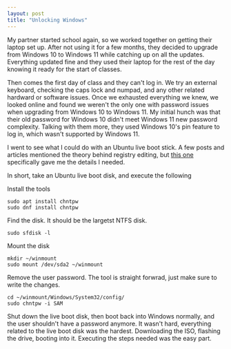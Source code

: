 ```yaml
---
layout: post
title: "Unlocking Windows"
---
```


My partner started school again, so we worked together on getting their laptop set up. After not using it for a few months, they decided to upgrade from Windows 10 to Windows 11 while catching up on all the updates. Everything updated fine and they used their laptop for the rest of the day knowing it ready for the start of classes.

Then comes the first day of class and they can't log in. We try an external keyboard, checking the caps lock and numpad, and any other related hardward or software issues. Once we exhausted everything we knew, we looked online and found we weren't the only one with password issues when upgrading from Windows 10 to Windows 11. My initial hunch was that their old password for Windows 10 didn't meet Windows 11 new password complexity. Talking with them more, they used Windows 10's pin feature to log in, which wasn't supported by Windows 11.

I went to see what I could do with an Ubuntu live boot stick. A few posts and articles mentioned the theory behind registry editing, but [this one](https://ostechnix.com/reset-windows-password-with-linux-live-cd/) specifically gave me the details I needed.

In short, take an Ubuntu live boot disk, and execute the following

Install the tools
```
sudo apt install chntpw
sudo dnf install chntpw
```

Find the disk. It should be the largetst NTFS disk.
```
sudo sfdisk -l
```

Mount the disk
```
mkdir ~/winmount
sudo mount /dev/sda2 ~/winmount
```

Remove the user password. The tool is straight forwrad, just make sure to write the changes.
```
cd ~/winmount/Windows/System32/config/
sudo chntpw -i SAM
```

Shut down the live boot disk, then boot back into Windows normally, and the user shouldn't have a password anymore. It wasn't hard, everything related to the live boot disk was the hardest. Downloading the ISO, flashing the drive, booting into it. Executing the steps needed was the easy part.